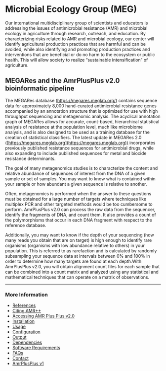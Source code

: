# Microbial Ecology Group (MEG)

Our international multidisciplinary group of scientists and educators is addressing the issues of antimicrobial resistance (AMR) and microbial ecology in agriculture through research, outreach, and education. By characterizing risks related to AMR and microbial ecology, our center will identify agricultural production practices that are harmful and can be avoided, while also identifying and promoting production practices and interventions that are beneficial or do no harm to the ecosystem or public health. This will allow society to realize “sustainable intensification” of agriculture.

## MEGARes and the AmrPlusPlus v2.0 bioinformatic pipeline

The MEGARes database (https://megares.meglab.org/) contains sequence data for approximately 8,000 hand-curated antimicrobial resistance genes accompanied by an annotation structure that is optimized for use with high throughput sequencing and metagenomic analysis. The acyclical annotation graph of MEGARes allows for accurate, count-based, hierarchical statistical analysis of resistance at the population level, much like microbiome analysis, and is also designed to be used as a training database for the creation of statistical classifiers. The latest update in MEGARes 2.0 ([https://megares.meglab.org](https://megares.meglab.org)) incorporates previously published resistance sequences for antimicrobial drugs, while also expanding to include published sequences for metal and biocide resistance determinants.

The goal of many metagenomics studies is to characterize the content and relative abundance of sequences of interest from the DNA of a given sample or set of samples. You may want to know what is contained within your sample or how abundant a given sequence is relative to another.

Often, metagenomics is performed when the answer to these questions must be obtained for a large number of targets where techniques like multiplex PCR and other targeted methods would be too cumbersome to perform. AmrPlusPlus v2.0 can process the raw data from the sequencer, identify the fragments of DNA, and count them. It also provides a count of the polymorphisms that occur in each DNA fragment with respect to the reference database.

Additionally, you may want to know if the depth of your sequencing (how many reads you obtain that are on target) is high enough to identify rare organisms (organisms with low abundance relative to others) in your population. This is referred to as rarefaction and is calculated by randomly subsampling your sequence data at intervals between 0% and 100% in order to determine how many targets are found at each depth.With AmrPlusPlus v2.0, you will obtain alignment count files for each sample that can be combined into a count matrix and analyzed using any statistical and mathematical techniques that can operate on a matrix of observations.

---

### More Information 

- [References](references.md)
- [Citing AMR++](citing.md)
- [Accessing AMR Plus Plus v2.0](accessing_AMR.md)
- [Installation](installation.md)
- [Usage](usage.md)
- [Configuration](configuration.md)
- [Output](output.md)
- [Dependencies](dependencies.md)
- [Software Requirements](requirements.md)
- [FAQs](FAQs.md)
- [Contact](contact.md)
- [AmrPlusPlus v1](https://megares.meglab.org/)